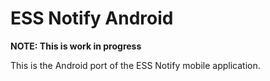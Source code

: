 # ESS Notify Android

**NOTE: This is work in progress**

This is the Android port of the ESS Notify mobile application.
